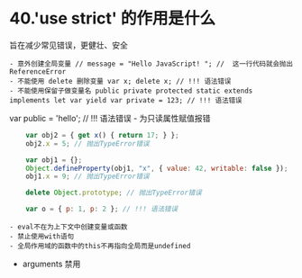 # 40.'use strict' 的作用是什么
旨在减少常见错误，更健壮、安全


	- 意外创建全局变量 // message = "Hello JavaScript! "; //  这一行代码就会抛出 ReferenceError 
	- 不能使用 delete 删除变量 var x; delete x; // !!! 语法错误
	- 不能使用保留子做变量名 public private protected static extends implements let var yield var private = 123; // !!! 语法错误
var public = 'hello'; // !!! 语法错误
	- 为只读属性赋值报错 
  ```js
      var obj2 = { get x() { return 17; } };
      obj2.x = 5; // 抛出TypeError错误

      var obj1 = {};
      Object.defineProperty(obj1, "x", { value: 42, writable: false });
      obj1.x = 9; // 抛出TypeError错误

      delete Object.prototype; // 抛出TypeError错误

      var o = { p: 1, p: 2 }; // !!! 语法错误
  ```
	- eval不在为上下文中创建变量或函数
	- 禁止使用with语句
	- 全局作用域的函数中的this不再指向全局而是undefined
  - arguments 禁用